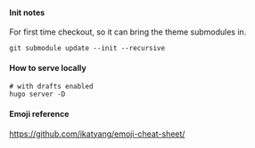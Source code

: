 #### Init notes

For first time checkout, so it can bring the theme submodules in.

```
git submodule update --init --recursive

```

#### How to serve locally
```
# with drafts enabled
hugo server -D
```
#### Emoji reference
https://github.com/ikatyang/emoji-cheat-sheet/

